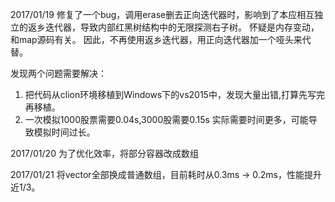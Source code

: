 2017/01/19
修复了一个bug，调用erase删去正向迭代器时，影响到了本应相互独立的返乡迭代器，导致内部红黑树结构中的无限探测右子树。
怀疑是内存变动，和map源码有关。
因此，不再使用返乡迭代器，用正向迭代器加一个哑头来代替。

发现两个问题需要解决：
1. 把代码从clion环境移植到Windows下的vs2015中，发现大量出错,打算先写完再移植。
2. 一次模拟1000股票需要0.04s,3000股需要0.15s 实际需要时间更多，可能导致模拟时间过长。

2017/01/20
为了优化效率，将部分容器改成数组

2017/01/21
将vector全部换成普通数组，目前耗时从0.3ms -> 0.2ms，性能提升近1/3。

